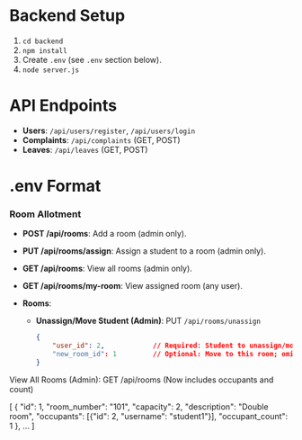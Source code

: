 # Backend Setup
1. `cd backend`
2. `npm install`
3. Create `.env` (see `.env` section below).
4. `node server.js`

# API Endpoints
- **Users**: `/api/users/register`, `/api/users/login`
- **Complaints**: `/api/complaints` (GET, POST)
- **Leaves**: `/api/leaves` (GET, POST)

# .env Format

### Room Allotment
- **POST /api/rooms**: Add a room (admin only).
- **PUT /api/rooms/assign**: Assign a student to a room (admin only).
- **GET /api/rooms**: View all rooms (admin only).
- **GET /api/rooms/my-room**: View assigned room (any user).

- **Rooms**:
  - **Unassign/Move Student (Admin)**: PUT `/api/rooms/unassign`
    ```json
    {
        "user_id": 2,            // Required: Student to unassign/move
        "new_room_id": 1         // Optional: Move to this room; omit to unassign
    }

View All Rooms (Admin): GET /api/rooms (Now includes occupants and count)

[
    {
        "id": 1,
        "room_number": "101",
        "capacity": 2,
        "description": "Double room",
        "occupants": [{"id": 2, "username": "student1"}],
        "occupant_count": 1
    },
    ...
]